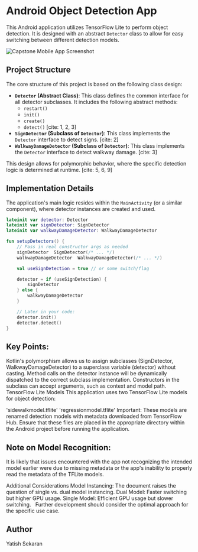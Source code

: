 # Android Object Detection App

This Android application utilizes TensorFlow Lite to perform object detection. It is designed with an abstract `Detector` class to allow for easy switching between different detection models.


![Capstone Mobile App Screenshot](https://imgur.com/a/X7iDGM1.png)

## Project Structure

The core structure of this project is based on the following class design:

* **`Detector` (Abstract Class)**: This class defines the common interface for all detector subclasses. It includes the following abstract methods:
    * `restart()`
    * `init()`
    * `create()`
    * `detect()` [cite: 1, 2, 3]
* **`SignDetector` (Subclass of `Detector`)**:  This class implements the `Detector` interface to detect signs. [cite: 2]
* **`WalkwayDamageDetector` (Subclass of `Detector`)**: This class implements the `Detector` interface to detect walkway damage. [cite: 3]

This design allows for polymorphic behavior, where the specific detection logic is determined at runtime. [cite: 5, 6, 9]

## Implementation Details

The application's main logic resides within the `MainActivity` (or a similar component), where detector instances are created and used.

```kotlin
lateinit var detector: Detector
lateinit var signDetector: SignDetector
lateinit var walkwayDamageDetector: WalkwayDamageDetector

fun setupDetectors() {
    // Pass in real constructor args as needed
    signDetector  SignDetector(/* ... */)
    walkwayDamageDetector  WalkwayDamageDetector(/* ... */)

    val useSignDetection = true // or some switch/flag

    detector = if (useSignDetection) {
        signDetector
    } else {
        walkwayDamageDetector
    }

    // Later in your code:
    detector.init()
    detector.detect()
}
```


## Key Points:

Kotlin's polymorphism allows us to assign subclasses (SignDetector, WalkwayDamageDetector) to a superclass variable (detector) without casting.
Method calls on the detector instance will be dynamically dispatched to the correct subclass implementation.
Constructors in the subclass can accept arguments, such as context and model path.
TensorFlow Lite Models
This application uses two TensorFlow Lite models for object detection:

'sidewalkmodel.tflite'
'regressionmodel.tflite'
Important: These models are renamed detection models with metadata downloaded from TensorFlow Hub. Ensure that these files are placed in the appropriate directory within the Android project before running the application.

## Note on Model Recognition:

It is likely that issues encountered with the app not recognizing the intended model earlier were due to missing metadata or the app's inability to properly read the metadata of the TFLite models.

Additional Considerations
Model Instancing: The document raises the question of single vs. dual model instancing.
Dual Model: Faster switching but higher GPU usage.
Single Model: Efficient GPU usage but slower switching.    
Further development should consider the optimal approach for the specific use case.

## Author
Yatish Sekaran